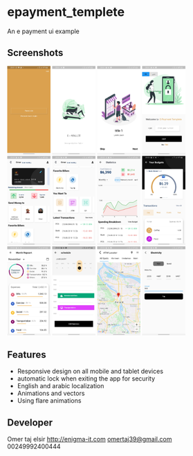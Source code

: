 # epayment_templete

An e payment ui example

## Screenshots

<img src="/screens/ss1.jpg" width="100">
<img src="/screens/ss2.jpg" width="100">
<img src="/screens/ss3.jpg" width="100">
<img src="/screens/ss4.jpg" width="100">
<img src="/screens/ss6.jpg" width="100">
<img src="/screens/ss7.jpg" width="100">
<img src="/screens/ss10.jpg" width="100">
<img src="/screens/ss11.jpg" width="100">
<img src="/screens/ss12.jpg" width="100">
<img src="/screens/ss13.jpg" width="100">
<img src="/screens/ss15.jpg" width="100">
<img src="/screens/ss16.jpg" width="100">


## Features
- Responsive design on all mobile and tablet devices
- automatic lock when exiting the app for security
- English and arabic localization
- Animations and vectors
- Using flare animations

## Developer
Omer taj elsir
http://enigma-it.com
omertaj39@gmail.com
00249992400444
